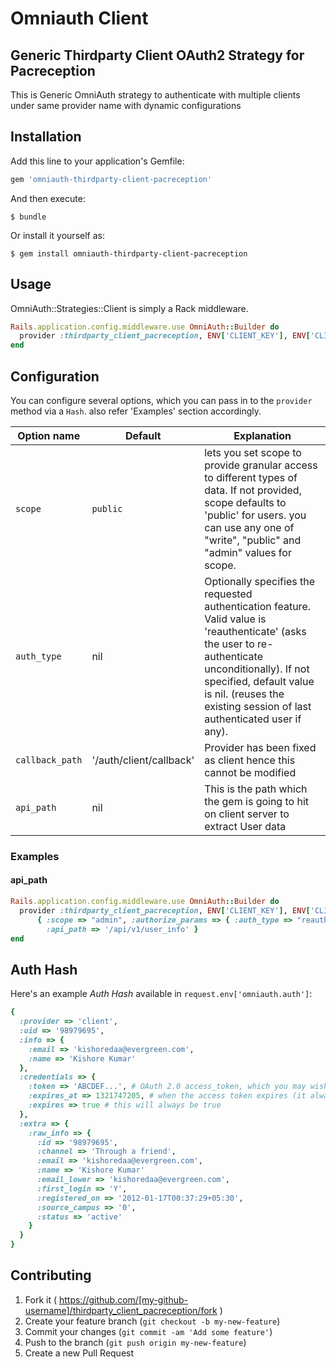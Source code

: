 # Omniauth Client


## Generic Thirdparty Client OAuth2 Strategy for Pacreception

This is Generic OmniAuth strategy to authenticate with multiple clients under same provider name with dynamic configurations

## Installation

Add this line to your application's Gemfile:

```ruby
gem 'omniauth-thirdparty-client-pacreception'
```

And then execute:

    $ bundle

Or install it yourself as:

    $ gem install omniauth-thirdparty-client-pacreception

## Usage

OmniAuth::Strategies::Client is simply a Rack middleware.


```ruby
Rails.application.config.middleware.use OmniAuth::Builder do
  provider :thirdparty_client_pacreception, ENV['CLIENT_KEY'], ENV['CLIENT_SECRET'], :client_options => { :site => CLIENT_OPTIONS['site'] }, :api_path => CLIENT_OPTIONS['api_path']
end
```

## Configuration

You can configure several options, which you can pass in to the `provider` method via a `Hash`. also refer 'Examples' section accordingly.

Option name | Default | Explanation
--- | --- | ---
`scope` | `public` | lets you set scope to provide granular access to different types of data. If not provided, scope defaults to 'public' for users. you can use any one of "write", "public" and "admin" values for scope.
`auth_type` | nil | Optionally specifies the requested authentication feature. Valid value is 'reauthenticate' (asks the user to re-authenticate unconditionally). If not specified, default value is nil. (reuses the existing session of last authenticated user if any).
`callback_path` | '/auth/client/callback' | Provider has been fixed as client hence this cannot be modified
`api_path` | nil | This is the path which the gem is going to hit on client server to extract User data

### Examples

#### api_path

```ruby
Rails.application.config.middleware.use OmniAuth::Builder do
  provider :thirdparty_client_pacreception, ENV['CLIENT_KEY'], ENV['CLIENT_SECRET'],
      { :scope => "admin", :authorize_params => { :auth_type => "reauthenticate" },
        :api_path => '/api/v1/user_info' }
end
```

## Auth Hash

Here's an example *Auth Hash* available in `request.env['omniauth.auth']`:

```ruby
{
  :provider => 'client',
  :uid => '98979695',
  :info => {
    :email => 'kishoredaa@evergreen.com',
    :name => 'Kishore Kumar'
  },
  :credentials => {
    :token => 'ABCDEF...', # OAuth 2.0 access_token, which you may wish to store
    :expires_at => 1321747205, # when the access token expires (it always will)
    :expires => true # this will always be true
  },
  :extra => {
    :raw_info => {
      :id => '98979695',
      :channel => 'Through a friend',
      :email => 'kishoredaa@evergreen.com',
      :name => 'Kishore Kumar'
      :email_lower => 'kishoredaa@evergreen.com',
      :first_login => 'Y',
      :registered_on => '2012-01-17T00:37:29+05:30',
      :source_campus => '0',
      :status => 'active'
    }
  }
}
```


## Contributing

1. Fork it ( https://github.com/[my-github-username]/thirdparty_client_pacreception/fork )
2. Create your feature branch (`git checkout -b my-new-feature`)
3. Commit your changes (`git commit -am 'Add some feature'`)
4. Push to the branch (`git push origin my-new-feature`)
5. Create a new Pull Request
